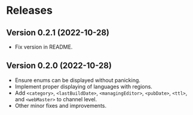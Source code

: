 # Releases

## Version 0.2.1 (2022-10-28)

- Fix version in README.

## Version 0.2.0 (2022-10-28)

- Ensure enums can be displayed without panicking.
- Implement proper displaying of languages with regions.
- Add `<category>`, `<lastBuildDate>`, `<managingEditor>`, `<pubDate>`, `<ttl>`, and `<webMaster>` to channel level.
- Other minor fixes and improvements.

